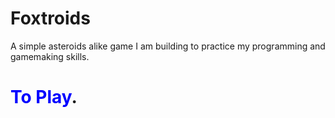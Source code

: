 # Foxtroids

A simple asteroids alike game I am building to practice my programming and gamemaking skills.

# <span style="color:blue">To Play</span>.
